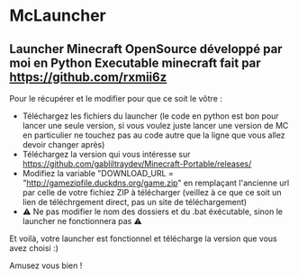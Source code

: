 # McLauncher
Launcher Minecraft OpenSource développé par moi en Python
Executable minecraft fait par https://github.com/rxmii6z
----------------------------------------------------------
Pour le récupérer et le modifier pour que ce soit le vôtre :
- Téléchargez les fichiers du launcher
(le code en python est bon pour lancer une seule version, si vous voulez juste lancer une version de MC en particulier ne touchez pas au code autre que la ligne que vous allez devoir changer après)
- Téléchargez la version qui vous intéresse sur https://github.com/gabliltraydev/Minecraft-Portable/releases/
- Modifiez la variable "DOWNLOAD_URL = "http://gamezipfile.duckdns.org/game.zip" en remplaçant l'ancienne url par celle de votre fichiez ZIP à télécharger (veillez à ce que ce soit un lien de téléchrgement direct, pas un site de téléchargement)
- ⚠️ Ne pas modifier le nom des dossiers et du .bat éxécutable, sinon le launcher ne fonctionnera pas ⚠️

Et voilà, votre launcher est fonctionnel et télécharge la version que vous avez choisi :)

Amusez vous bien !
